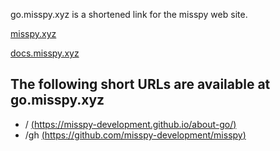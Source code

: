 go.misspy.xyz is a shortened link for the misspy web site.

[misspy.xyz](https://misspy.xyz)

[docs.misspy.xyz](https://docs.misspy.xyz)

## The following short URLs are available at go.misspy.xyz
- / [(https://misspy-development.github.io/about-go/)](https://misspy-development.github.io/about-go/)
- /gh [(https://github.com/misspy-development/misspy)](https://github.com/misspy-development/misspy)
